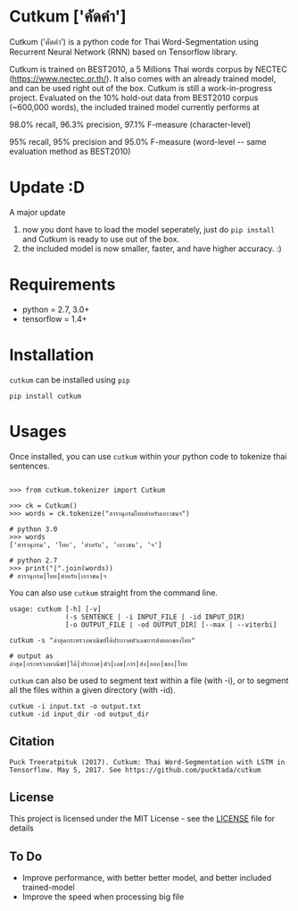 # Cutkum ['คัดคำ']
Cutkum ('คัดคำ') is a python code for Thai Word-Segmentation using Recurrent Neural Network (RNN) based on Tensorflow library. 

Cutkum is trained on BEST2010, a 5 Millions Thai words corpus by NECTEC (https://www.nectec.or.th/). It also comes with an already trained model, and can be used right out of the box. Cutkum is still a work-in-progress project. Evaluated on the 10% hold-out data from BEST2010 corpus (~600,000 words), the included trained model currently performs at 

98.0% recall, 96.3% precision, 97.1% F-measure (character-level)

95% recall, 95% precision and 95.0% F-measure (word-level -- same evaluation method as BEST2010)

# Update :D

A major update

1. now you dont have to load the model seperately, just do `pip install` and Cutkum is ready to use out of the box.
2. the included model is now smaller, faster, and have higher accuracy. :)

# Requirements
* python = 2.7, 3.0+
* tensorflow = 1.4+

# Installation

`cutkum` can be installed using `pip` 

```
pip install cutkum

```

# Usages

Once installed, you can use `cutkum` within your python code to tokenize thai sentences. 

```

>>> from cutkum.tokenizer import Cutkum

>>> ck = Cutkum()
>>> words = ck.tokenize("สารานุกรมไทยสำหรับเยาวชนฯ")

# python 3.0
>>> words
['สารานุกรม', 'ไทย', 'สำหรับ', 'เยาวชน', 'ฯ']

# python 2.7
>>> print("|".join(words)) 
# สารานุกรม|ไทย|สำหรับ|เยาวชน|ฯ

```

You can also use `cutkum` straight from the command line.

```
usage: cutkum [-h] [-v]
              (-s SENTENCE | -i INPUT_FILE | -id INPUT_DIR)
              [-o OUTPUT_FILE | -od OUTPUT_DIR] [--max | --viterbi]
```

```
cutkum -s "ล่าสุดกระทรวงพาณิชย์ได้ประกาศตัวเลขการส่งออกของไทย"

# output as
ล่าสุด|กระทรวงพาณิชย์|ได้|ประกาศ|ตัว|เลข|การ|ส่ง|ออก|ของ|ไทย
```


`cutkum` can also be used to segment text within a file (with -i), or to segment all the files within a given directory (with -id).

```
cutkum -i input.txt -o output.txt
cutkum -id input_dir -od output_dir
```

## Citation

```
Puck Treeratpituk (2017). Cutkum: Thai Word-Segmentation with LSTM in Tensorflow. May 5, 2017. See https://github.com/pucktada/cutkum
```

## License

This project is licensed under the MIT License - see the [LICENSE](LICENSE) file for details

## To Do
* Improve performance, with better better model, and better included trained-model
* Improve the speed when processing big file

